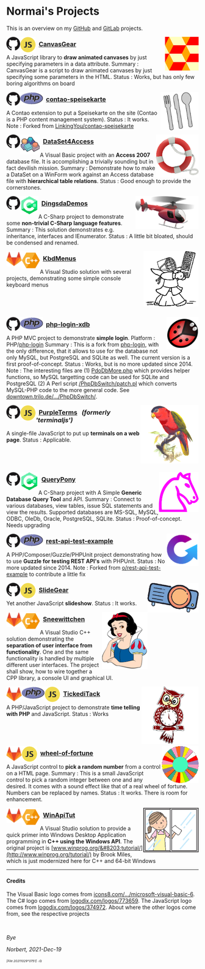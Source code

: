 ﻿<!-- img src="./icos/20151109o201812.wallpaintinglogoflat.v0.x0256y0168.png" align="right" width="204" height="134" alt="Logo 20151109°201812" -->

# Normai's Projects

This is an overview on my [GitHub](https://github.com/normai/) and [GitLab](https://gitlab.com/normai/) projects.

<a href="https://github.com/normai/canvasgear"><img src="./icos/20211218o0925.pattern-diamond-cubes-2.v1.x0128y0128.png" align="right" width="88" height="88" alt="Logo 20211218°0925" id=""></a>
<img src="./icos/20180615o0435.githubmark1.v0.x0032y0032.png" align="left" width="36" height="36" alt="Logo" id="20180615°0435">
<img src="./icos/20211218o1253.javascript-374972.v2.x0064y0064.png" align="left" width="41" height="41" alt="Icon for JavaScript" id="">

### &nbsp; [CanvasGear](https://github.com/normai/canvasgear)

A JavaScript library to **draw animated canvases** by just specifying parameters in a data attribute.
 Summary&nbsp;: CanvasGear is a script to draw animated canvases by just specifying some parameters in the HTML.
 Status&nbsp;: Works, but has only few boring algorithms on board

<a href="https://github.com/normai/contao-speisekarte"><img src="./icos/20211218o0933.cutlery-69792.v2.x0128y0128.png" align="right" width="100" height="100" alt="Logo 20211218°0933" id=""></a>
<img src="./icos/20180615o0435.githubmark1.v0.x0032y0032.png" align="left" width="36" height="36" alt="Logo" id="20180615°0435">
<img src="./icos/20100313o0039.php.gif" align="left" width="60" height="33" alt="Icon for JavaScript" id="">

### &nbsp; [contao-speisekarte](https://github.com/normai/contao-speisekarte)

A Contao extension to put a Speisekarte on the site
 (Contao is a PHP content management system).
 Status&nbsp;: It works.
 Note&nbsp;: Forked from [LinkingYou/contao-speisekarte](https://github.com/LinkingYou/contao-speisekarte)

<a href="https://github.com/normai/DataSet4Access"><img src="./icos/20211205o0923.livesaver.v2.x0128y0128.png" align="right" width="112" height="112" alt="Logo 20211205°0923" id=""></a>
<img src="./icos/20180615o0435.githubmark1.v0.x0032y0032.png" align="left" width="36" height="36" alt="Logo" id="20180615°0435">
<img src="./icos/20211218o1236.icons8-ms-vb-6.v1.x0064y0064.png" align="left" width="52" height="52" alt="Icon for Visual Basic" id="20211218°1236">

### &nbsp; [DataSet4Access](https://github.com/normai/DataSet4Access)

A Visual Basic project with an **Access 2007** database file.
 It is accomplishing a trivially sounding but in fact devilish mission.
 Summary&nbsp;: Demonstrate how to make a DataSet on a WinForm work against an
 Access database file with **hierarchical table relations**. 
 Status&nbsp;: Good enough to provide the cornerstones.

<a href="https://github.com/normai/DingsdaDemos"><img src="./icos/20211206o1243.red-helicopter.v1.x0256y0133.png" align="right" width="166" height="86" alt="Logo 20211206°1243" id=""></a>
<img src="./icos/20180615o0435.githubmark1.v0.x0032y0032.png" align="left" width="36" height="36" alt="Logo" id="20180615°0435">
<img src="./icos/20211218o1243.c-sharp-773659.v2.x0064y0064.png" align="left" width="48" height="48" alt="Icon for C-Sharp" id="">

### &nbsp; [DingsdaDemos](https://github.com/normai/DingsdaDemos)

A C-Sharp project to demonstrate some **non-trivial C-Sharp language features**.
 Summary&nbsp;: This solution demonstrates e.g. inheritance, interfaces and IEnumerator.
 Status&nbsp;: A little bit bloated, should be condensed and renamed.

<a href="https://gitlab.com/normai/kbdmenus"><img src="./imgs/20220204o1803.keyboard-kendo.v2.x0256y0256.png" align="right" width="144" height="144" alt="Logo 20220204°1803" id=""></a>
<img src="./icos/20191224o1353.gitlab.v2.x0032y0032.png" align="left" width="40" height="40" alt="Logo" id="">
<img src="./icos/20211210o1533.sviluppocpp.v1.x0064y0064.png" align="left" width="48" height="48" alt="Icon for CPP" id="">

### &nbsp; [KbdMenus](https://gitlab.com/normai/kbdmenus)

A Visual Studio solution with several projects,
 demonstrating some simple console keyboard menus

&nbsp;

&nbsp;

<a href="https://github.com/normai/php-login-xdb"><img src="./icos/20140713o061302.KlausGena_Ladybird_1.x0180y0180.png" align="right" width="84" height="84" alt="Logo 20140713°061302" id=""></a>
<img src="./icos/20180615o0435.githubmark1.v0.x0032y0032.png" align="left" width="36" height="36" alt="Logo" id="20180615°0435">
<img src="./icos/20100313o0039.php.gif" align="left" width="60" height="33" alt="Icon for JavaScript" id="">

### &nbsp; [php-login-xdb](https://github.com/normai/php-login-xdb)

A PHP MVC project to demonstrate **simple login**.
 Platform&nbsp;: PHP/[php-login](https://github.com/panique/php-login)
 Summary&nbsp;: This is a fork from [php-login](https://github.com/panique/php-login),
 with the only difference, that it allows to use for the database not only MySQL,
 but PostgreSQL and SQLite as well. The current version is a first proof-of-concept.
 Status : Works, but is no more updated since 2014.
 Note&nbsp;: The interesting files are
 (1) [PdoDbMore.php](https://github.com/normai/php-login-xdb/blob/master/application/PdoDbMore.php)
 which provides helper functions, so MySQL targetting code can be used for SQLite and PostgreSQL
 (2) A Perl script [/PhpDbSwitch/patch.pl](https://downtown.trilo.de/svn/phplogin/trunk/PhpDbSwitch/patch.pl)
 which converts MySQL-PHP code to the more general code.
 See [downtown.trilo.de/…/PhpDbSwitch/](https://downtown.trilo.de/svn/phplogin/trunk/PhpDbSwitch/index.html).

<a href="https://github.com/normai/purpleterms"><img src="./icos/20210512o1713.purple-bellied-lory.v2.x0256y0256.png" align="right" width="152" height="152" alt="Logo 20210512°1713" id=""></a>
<img src="./icos/20180615o0435.githubmark1.v0.x0032y0032.png" align="left" width="36" height="36" alt="Logo" id="20180615°0435">
<img src="./icos/20211218o1253.javascript-374972.v2.x0064y0064.png" align="left" width="41" height="41" alt="Icon for JavaScript" id="">

### &nbsp; [PurpleTerms](https://github.com/normai/purpleterms) &nbsp; *(formerly 'terminaljs')*

A single-file JavaScript to put up **terminals on a web page**.
 Status&nbsp;: Applicable.

&nbsp;

&nbsp;

<a href="https://github.com/normai/QueryPony"><img src="./icos/20130705o0812.mcol-chess-horse.v0.x0200y0200.png" align="right" width="104" height="104" alt="Logo 20130705°0812" id=""></a>
<img src="./icos/20180615o0435.githubmark1.v0.x0032y0032.png" align="left" width="36" height="36" alt="Logo" id="20180615°0435">
<img src="./icos/20211218o1243.c-sharp-773659.v2.x0064y0064.png" align="left" width="48" height="48" alt="Icon for C-Sharp" id="">

### &nbsp; [QueryPony](https://github.com/normai/QueryPony)

A C-Sharp project with A Simple **Generic Database Query Tool** and API.
 Summary&nbsp;: Connect to various databases, view tables, issue SQL statements and view the results.
 Supported databases are MS-SQL, MySQL, ODBC, OleDb, Oracle, PostgreSQL, SQLite.
 Status&nbsp;: Proof-of-concept. Needs upgrading

<a href="https://github.com/normai/rest-api-test-example"><img src="./icos/20211218o0943.guzzle-rest-api-test.v3.x0128y0128.png" align="right" width="84" height="84" alt="Logo 20211218°0943" id=""></a>
<img src="./icos/20180615o0435.githubmark1.v0.x0032y0032.png" align="left" width="36" height="36" alt="Logo" id="20180615°0435">
<img src="./icos/20100313o0039.php.gif" align="left" width="60" height="33" alt="Icon for JavaScript" id="">

### &nbsp; [rest-api-test-example](https://github.com/normai/rest-api-test-example)

A PHP/Composer/Guzzle/PHPUnit project demonstrating 
 how to use **Guzzle for testing REST API's** with PHPUnit.
 Status&nbsp;: No more updated since 2014.
 Note&nbsp;: Forked from [o/rest-api-test-example](https://github.com/o/rest-api-test-example)
 to contribute a little fix

<a href="https://github.com/normai/slidegear"><img src="./icos/20190123o1126.plasticineprojector.v2.x0192y0112.png" align="right" width="134" height="78" alt="Logo 20130705°0812" id=""></a>
<img src="./icos/20180615o0435.githubmark1.v0.x0032y0032.png" align="left" width="36" height="36" alt="Logo" id="20180615°0435">
<img src="./icos/20211218o1253.javascript-374972.v2.x0064y0064.png" align="left" width="41" height="41" alt="Icon for JavaScript" id="">

### &nbsp; [SlideGear](https://github.com/normai/slidegear)

Yet another JavaScript **slideshow**.
 Status&nbsp;: It works.

<a href="https://gitlab.com/normai/sneewittchen"><img src="./icos/20220108o1727.snowwhiteportrait.v1.png" align="right" width="120" height="149" alt="Logo 20220108°1727" id=""></a>
<img src="./icos/20191224o1353.gitlab.v2.x0032y0032.png" align="left" width="40" height="40" alt="Logo" id="">
<img src="./icos/20211210o1533.sviluppocpp.v1.x0064y0064.png" align="left" width="48" height="48" alt="Icon for CPP" id="">

###  &nbsp; [Sneewittchen](https://gitlab.com/normai/sneewittchen)

A Visual Studio C++ solution demonstrating the **separation of user interface from
 functionality**. One and the same functionality is handled by multiple different
 user interfaces. The project shall show, how to wire together a CPP library,
 a console UI and graphical UI.

<a href="https://gitlab.com/normai/tickeditack"><img src="./icos/20210904o1113.owl-clock-2.v2.x0256y0256.png" align="right" width="150" height="150" alt="Logo 20210904°1113" id=""></a>
<img src="./icos/20191224o1353.gitlab.v2.x0032y0032.png" align="left" width="40" height="40" alt="Logo" id="">
<img src="./icos/20100313o0039.php.gif" align="left" width="60" height="33" alt="Icon for JavaScript" id="">
<img src="./icos/20211218o1253.javascript-374972.v2.x0064y0064.png" align="left" width="41" height="41" alt="Icon for JavaScript" id="">

### &nbsp; [TickediTack](https://gitlab.com/normai/tickeditack)

A PHP/JavaScript project to
 demonstrate **time telling with PHP** and JavaScript.
 Status&nbsp;: Works

&nbsp;

&nbsp;

<a href="https://gitlab.com/normai/wheel-of-fortune"><img src="./icos/20210820o1133.blank-wof-1-3162961.v0.x0128y0128.png" align="right" width="96" height="96" alt="Logo 20210820°1133" id=""></a>
<img src="./icos/20191224o1353.gitlab.v2.x0032y0032.png" align="left" width="40" height="40" alt="Logo" id="">
<img src="./icos/20211218o1253.javascript-374972.v2.x0064y0064.png" align="left" width="41" height="41" alt="Icon for JavaScript" id="">

###  &nbsp; [wheel-of-fortune](https://gitlab.com/normai/wheel-of-fortune)

A JavaScript control to **pick a random number** from a control on a HTML page.
 Summary&nbsp;: This is a small JavaScript control to pick a random integer
 between one and any desired. It comes with a sound effect like that
 of a real wheel of fortune. Numbers can be replaced by names.
 Status&nbsp;: It works. There is room for enhancement.

<a href="https://gitlab.com/normai/winapitut"><img src="./icos/20220122o1653.washing-window.v1.x0256y0203.png" align="right" width="145" height="116" alt="Logo 20220122°1653" id=""></a>
<img src="./icos/20191224o1353.gitlab.v2.x0032y0032.png" align="left" width="40" height="40" alt="Logo" id="">
<img src="./icos/20211210o1533.sviluppocpp.v1.x0064y0064.png" align="left" width="48" height="48" alt="Icon for CPP" id="">

###  &nbsp; [WinApiTut](https://gitlab.com/normai/winapitut)

A Visual Studio solution to provide a quick primer into Windows Desktop
 Application programming in **C++ using the Windows API**.
 The original project is [www.winprog.org/&#8203;tutorial/](http://www.winprog.org/tutorial/)
 by Brook Miles, which is just modernized here for C++ and 64-bit Windows

---

#### Credits

The Visual Basic logo comes from
 [icons8.com/…/microsoft-visual-basic-6](https://icons8.com/icon/DuGs7KGIXkDA/microsoft-visual-basic-6).
 The C# logo comes from
 [logodix.com/logos/773659](https://logodix.com/logos/773659).
 The JavaScript logo comes from
 [logodix.com/logos/374972](https://logodix.com/logos/374972).
 About where the other logos come from, see the respective projects

&nbsp;

*Bye*

*Norbert, 2021-Dec-19*
<!-- 2021-Oct-29 -->

<sup><sub><sup>*[File 20211029°0751]* ܀Ω</sup></sub></sup>
